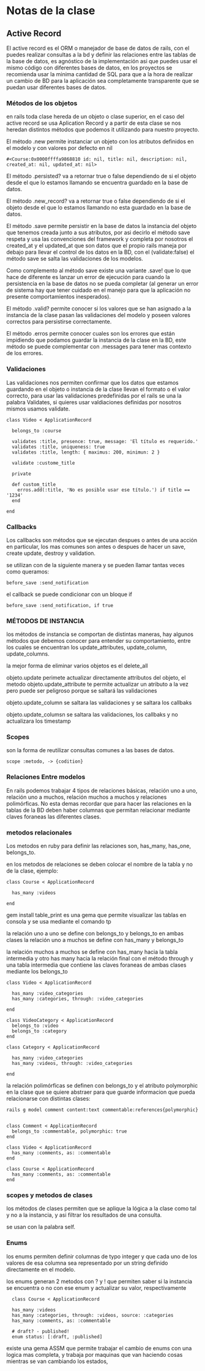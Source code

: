 # Notas de la clase

## Active Record

  El active record es el ORM o manejador de base de datos de rails, con el puedes realizar consultas a la bd y definir las relaciones entre
  las tablas de la base de datos, es agnóstico de la implementación asi que puedes usar el mismo código con diferentes bases de datos,
  en los proyectos se recomienda usar la minima cantidad de SQL para que a la hora de realizar un cambio de BD para la aplicación sea completamente
  transparente que se puedan usar diferentes bases de datos.

### Métodos de los objetos
  en rails toda clase hereda de un objeto o clase superior, en el caso del active record se usa Aplication Record y a partir de esta clase se nos heredan
  distintos métodos que podemos it utilizando para nuestro proyecto.

  El método .new permite instanciar un objeto con los atributos definidos en el modelo y con valores por defecto en nil

  `#<Course:0x0000ffffa9868810 id: nil, title: nil, description: nil, created_at: nil, updated_at: nil>`

  El método .persisted? va a retornar true o false dependiendo de si el objeto desde el que lo estamos llamando se encuentra guardado en la base de datos.

  El método .new_record? va a retornar true o false dependiendo de si el objeto desde el que lo estamos llamando no esta guardado en la base de datos.

  El método .save permite persistir en la base de datos la instancia del objeto que tenemos creada junto a sus atributos, por asi decirlo el método save
  respeta y usa las convenciones del framework y completa por nosotros el created_at y el updated_at que son datos que el propio rails maneja por debajo
  para llevar el control de los datos en la BD, con el (validate:false) el método save se salta las validaciones de los modelos.

  Como complemento al método save existe una variante .save! que lo que hace de diferente es lanzar un error de ejecución para cuando la persistencia en la base de datos no se pueda completar (al generar un error de sistema hay que tener cuidado en el manejo para que la aplicación no presente comportamientos inesperados).

  El método .valid? permite conocer si los valores que se han asignado a la instancia de la clase pasan las validaciones del modelo y poseen valores correctos para persistirse correctamente.

  El método .erros permite conocer cuales son los errores que están impidiendo que podamos guardar la instancia de la clase en la BD, este método se puede complementar con .messages para tener mas contexto de los errores.

### Validaciones

  Las validaciones nos permiten confirmar que los datos que estamos guardando en el objeto o instancia de la clase llevan el formato o el valor correcto,
  para usar las validaciones predefinidas por el rails se una la palabra Validates, si quieres usar valdiaciones definidas por nosotros mismos usamos validate.

  ``` [ruby]
  class Video < ApplicationRecord

    belongs_to :course

    validates :title, presence: true, message: 'El título es requerido.'
    validates :title, uniqueness: true
    validates :title, length: { maximus: 200, minimun: 2 }

    validate :custome_title
    
    private

    def custom_title
      erros.add(:title, 'No es posible usar ese título.') if title == '1234'
    end

  end
  ```

### Callbacks

  Los callbacks son métodos que se ejecutan despues o antes de una acción en particular, los mas comunes son antes o despues de hacer un save, create
  update, destroy y validation.

  se utilizan con de la siguiente manera y se pueden llamar tantas veces como queramos:

  `before_save :send_notification`

  el callback se puede condicionar con un bloque if 

  `before_save :send_notification, if true`

### MÉTODOS DE INSTANCIA

  los métodos de instancia se comportan de distintas maneras, hay algunos métodos que debemos conocer para entender su comportamiento, entre los cuales se encuentran los update_attributes, update_column, update_columns.

  la mejor forma de eliminar varios objetos es el delete_all

  objeto.update perimete actualizar directamente attributos del objeto, el metodo objeto.update_attribute te permite actualizar un atributo a la vez pero puede ser peligroso porque se saltará las validaciones

  objeto.update_column se saltara las validaciones y se saltara los callbaks

  objeto.update_columsn se saltara las validaciones, los callbaks y no actualizara los timestamp

### Scopes

  son la forma de reutilizar consultas comunes a las bases de datos.

  `scope :metodo, -> {codition}`

### Relaciones Entre modelos
  En rails podemos trabajar 4 tipos de relaciones básicas, relación uno a uno, relación uno a muchos, relación muchos a muchos y relaciones polimórficas.
  No esta demas recordar que para hacer las relaciones en la tablas de la BD deben haber columnas que permitan relacionar mediante claves foraneas las diferentes clases.

### metodos relacionales
  Los metodos en ruby para definir las relaciones son, has_many, has_one, belongs_to.

  en los metodos de relaciones se deben colocar el nombre de la tabla y no de la clase, ejemplo:

  ``` [ruby]
  class Course < ApplicationRecord

    has_many :videos

  end
  ```

  gem install table_print es una gema que permite visualizar las tablas en consola y se usa mediante el comando tp

  la relación uno a uno se define con belongs_to y belongs_to en ambas clases
  la relación uno a muchos se define con has_many y belongs_to

  la relación muchos a muchos se define con has_many hacia la tabla intermedia y otro has many hacia la relación final con el método through y una tabla intermedia que contiene las claves foraneas de ambas clases mediante los belongs_to

  ``` [ruby]
  class Video < ApplicationRecord

    has_many :video_categories
    has_many :categories, through: :video_categories

  end

  class VideoCategory < ApplicationRecord
    belongs_to :video
    belongs_to :category
  end

  class Category < ApplicationRecord

    has_many :video_categories
    has_many :videos, through: :video_categories

  end
  ```

  la relación polimórficas se definen con belongs_to y el atributo polymorphic en la clase que se quiere abstraer para que guarde informacion que pueda relacionarse con distintas clases:

  `rails g model comment content:text commentable:references{polymorphic}`

  ```[ruby]

  class Comment < ApplicationRecord
    belongs_to :commentable, polymorphic: true
  end

  class Video < ApplicationRecord
    has_many :comments, as: :commentable
  end

  class Course < ApplicationRecord
    has_many :comments, as: :commentable
  end

  ```

### scopes y metodos de clases

  los métodos de clases permiten que se aplique la lógica a la clase como tal y no a la instancia, y asi filtrar los resultados de una consulta.

  se usan con la palabra self.

### Enums

  los enums permiten definir columnas de typo integer y que cada uno de los valores de esa columna sea representado por un string definido directamente en el modelo.

  los enums generan 2 metodos con ? y ! que permiten saber si la instancia se encuentra o no con ese enum y actualizar su valor, respectivamente

  ```[ruby]
    class Course < ApplicationRecord

    has_many :videos
    has_many :categories, through: :videos, source: :categories
    has_many :comments, as: :commentable

    # draft? - published!
    enum status: [:draft, :published]

  ```

  existe una gema ASSM que permite trabajar el cambio de enums con una logica mas completa, y trabaja por maquinas que van haciendo cosas mientras se van cambiando los estados,
